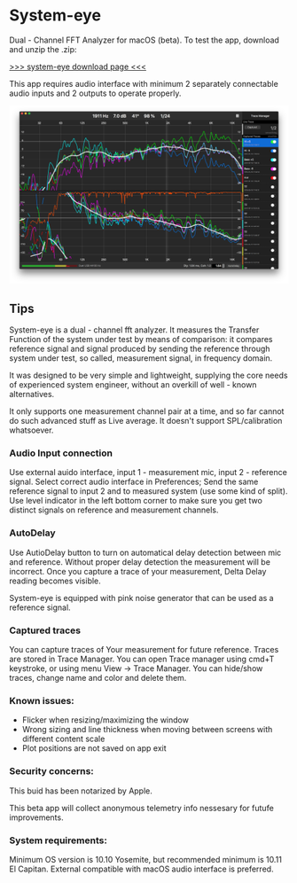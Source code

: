 # System-eye 

Dual - Channel FFT Analyzer for macOS (beta). To test the app, download and unzip the .zip:

[>>> system-eye download page <<<](https://install.appcenter.ms/users/olegnaumenko/apps/system-eye/distribution_groups/external)

This app requires audio interface with minimum 2 separately connectable audio inputs and 2 outputs to operate properly.

![system-eye screenshot](https://github.com/olegnaumenko/system-eye-osx-beta/blob/master/syseye-screenshot-small.png)

## Tips

System-eye is a dual - channel fft analyzer. It measures the Transfer Function of the system under test by means of comparison: it compares reference signal and signal produced by sending the reference through system under test, so called, measurement signal, in frequency domain.

It was designed to be very simple and lightweight, supplying the core needs of experienced system engineer, without an overkill of well - known alternatives. 

It only supports one measurement channel pair at a time, and so far cannot do such advanced stuff as Live average. It doesn't support SPL/calibration whatsoever.

### Audio Input connection

Use external auido interface, input 1 - measurement mic, input 2 - reference signal. 
Select correct audio interface in Preferences;
Send the same reference signal to input 2 and to measured system (use some kind of split).
Use level indicator in the left bottom corner to make sure you get two distinct signals on reference and measurement channels.

### AutoDelay

Use AutioDelay button to turn on automatical delay detection between mic and reference. Without proper delay detection the measurement will be incorrect. Once you capture a trace of your measurement, Delta Delay reading becomes visible.

System-eye is equipped with pink noise generator that can be used as a reference signal.

### Captured traces

You can capture traces of Your measurement for future reference. Traces are stored in Trace Manager. You can open Trace manager using cmd+T keystroke, or using menu View -> Trace Manager. You can hide/show traces, change name and color and delete them.

### Known issues:

- Flicker when resizing/maximizing the window
- Wrong sizing and line thickness when moving between screens with different content scale
- Plot positions are not saved on app exit

### Security concerns:

This buid has been notarized by Apple.

This beta app will collect anonymous telemetry info nessesary for futufe improvements.

### System requirements:

Minimum OS version is 10.10 Yosemite, but recommended minimum is 10.11 El Capitan. External compatible with macOS audio interface is preferred.
